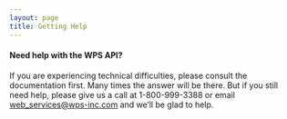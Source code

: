 ```yaml
---
layout: page
title: Getting Help
---
```


#### Need help with the WPS API?

If you are experiencing technical difficulties, please consult the documentation first. Many times the answer will be there. But if you still need help, please give us a call 
at 1-800-999-3388 or email web_services@wps-inc.com and we’ll be glad to help.
